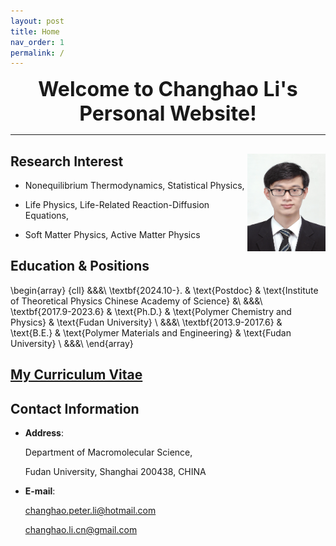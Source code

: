 ```yaml
---
layout: post
title: Home
nav_order: 1
permalink: /
---
```


<center><font size=6><b>Welcome to Changhao Li's Personal Website!</b></font></center>

---

## Research Interest <img align="right" src="/Figures/My Photo.JPG" width="125" height="156" />

- Nonequilibrium Thermodynamics, Statistical Physics,

- Life Physics, Life-Related Reaction-Diffusion Equations,

- Soft Matter Physics, Active Matter Physics

## Education & Positions 


\\begin{array}
{cll}
  &&&\\
  \textbf{2024.10-}.   & \text{Postdoc}  &  \text{Institute of Theoretical Physics Chinese Academy of Science} &\\
  &&&\\
	\textbf{2017.9-2023.6} & \text{Ph.D.}	& \text{Polymer Chemistry and Physics} & \text{Fudan University} \\
  &&&\\
	\textbf{2013.9-2017.6} & \text{B.E.} &  \text{Polymer Materials and Engineering} &  \text{Fudan University} \\
  &&&\\
\\end{array}

<!--
- **2017.9-2023.6** Ph.D.,   Polymer Chemistry and Physics,      Fudan University 

- **2013.9-2017.6** B.E.,    Polymer Materials and Engineering,  Fudan University
-->

## [My Curriculum Vitae](/docs/MyCV.pdf)

## Contact Information

- <b>Address</b>: 

  Department of Macromolecular Science,
  
  Fudan University, Shanghai 200438, CHINA
  
- <b>E-mail</b>:

  changhao.peter.li@hotmail.com

  changhao.li.cn@gmail.com
  
  
                  

